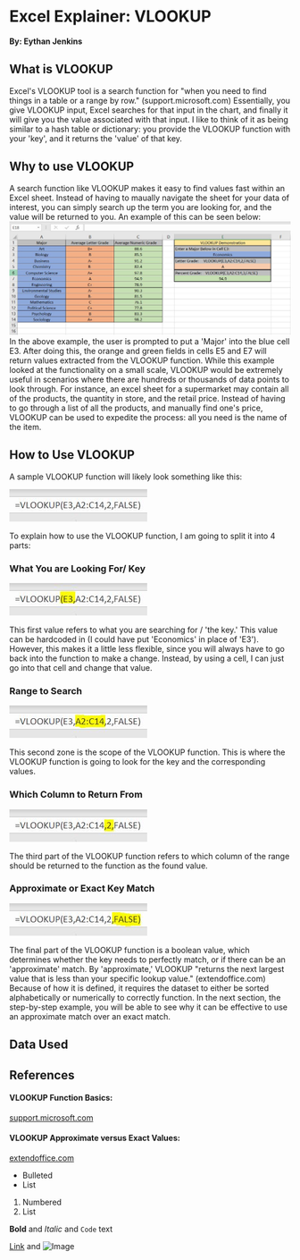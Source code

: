 
# **Excel Explainer: VLOOKUP**
**By: Eythan Jenkins**

## What is VLOOKUP
Excel's VLOOKUP tool is a search function for "when you need to find things in a table or a range by row." (support.microsoft.com) Essentially, you give VLOOKUP input, Excel searches for that input in the chart, and finally it will give you the value associated with that input. I like to think of it as being similar to a hash table or dictionary: you provide the VLOOKUP function with your 'key', and it returns the 'value' of that key.

## Why to use VLOOKUP
A search function like VLOOKUP makes it easy to find values fast within an Excel sheet. Instead of having to maually navigate the sheet for your data of interest, you can simply search up the term you are looking for, and the value will be returned to you. An example of this can be seen below:
![Image](VLOOKUPpage1.JPG)
In the above example, the user is prompted to put a 'Major' into the blue cell E3. After doing this, the orange and green fields in cells E5 and E7 will return values extracted from the VLOOKUP function. While this example looked at the functionality on a small scale, VLOOKUP would be extremely useful in scenarios where there are hundreds or thousands of data points to look through. For instance, an excel sheet for a supermarket may contain all of the products, the quantity in store, and the retail price. Instead of having to go through a list of all the products, and manually find one's price, VLOOKUP can be used to expedite the process: all you need is the name of the item. 

## How to Use VLOOKUP
A sample VLOOKUP function will likely look something like this:

![Image](VLOOKUPFunction1.JPG)

To explain how to use the VLOOKUP function, I am going to split it into 4 parts:

### What You are Looking For/ Key

![Image](VLOOKUPFunction2.JPG)

This first value refers to what you are searching for / 'the key.' This value can be hardcoded in (I could have put 'Economics' in place of 'E3'). However, this makes it a little less flexible, since you will always have to go back into the function to make a change. Instead, by using a cell, I can just go into that cell and change that value.

### Range to Search

![Image](VLOOKUPFunction3.JPG)

This second zone is the scope of the VLOOKUP function. This is where the VLOOKUP function is going to look for the key and the corresponding values.

### Which Column to Return From

![Image](VLOOKUPFunction4.JPG)

The third part of the VLOOKUP function refers to which column of the range should be returned to the function as the found value.

### Approximate or Exact Key Match

![Image](VLOOKUPFunction5.JPG)

The final part of the VLOOKUP function is a boolean value, which determines whether the key needs to perfectly match, or if there can be an 'approximate' match. By 'approximate,' VLOOKUP "returns the next largest value that is less than your specific lookup value." (extendoffice.com) Because of how it is defined, it requires the dataset to either be sorted alphabetically or numerically to correctly function. In the next section, the step-by-step example, you will be able to see why it can be effective to use an approximate match over an exact match.

## Data Used

## References
#### VLOOKUP Function Basics:
[support.microsoft.com](https://support.microsoft.com/en-us/office/vlookup-function-0bbc8083-26fe-4963-8ab8-93a18ad188a1)
#### VLOOKUP Approximate versus Exact Values:
[extendoffice.com](https://www.extendoffice.com/documents/excel/2443-excel-vlookup-exact-approximate-match.html)


- Bulleted
- List

1. Numbered
2. List

**Bold** and _Italic_ and `Code` text

[Link](url) and ![Image](src)
